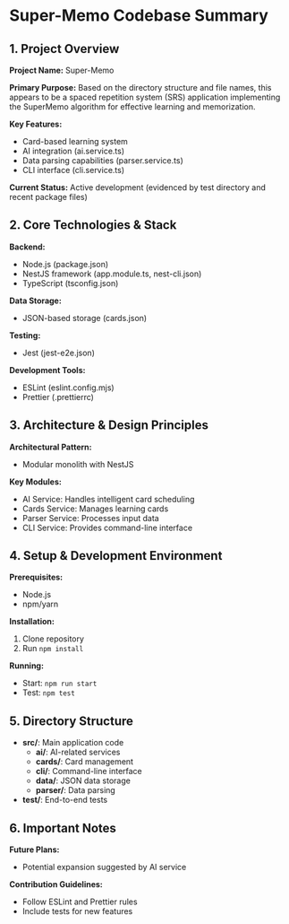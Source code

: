 # Super-Memo Codebase Summary

## 1. Project Overview

**Project Name:** Super-Memo

**Primary Purpose:** Based on the directory structure and file names, this appears to be a spaced repetition system (SRS) application implementing the SuperMemo algorithm for effective learning and memorization.

**Key Features:**
- Card-based learning system
- AI integration (ai.service.ts)
- Data parsing capabilities (parser.service.ts)
- CLI interface (cli.service.ts)

**Current Status:** Active development (evidenced by test directory and recent package files)

## 2. Core Technologies & Stack

**Backend:**
- Node.js (package.json)
- NestJS framework (app.module.ts, nest-cli.json)
- TypeScript (tsconfig.json)

**Data Storage:**
- JSON-based storage (cards.json)

**Testing:**
- Jest (jest-e2e.json)

**Development Tools:**
- ESLint (eslint.config.mjs)
- Prettier (.prettierrc)

## 3. Architecture & Design Principles

**Architectural Pattern:**
- Modular monolith with NestJS

**Key Modules:**
- AI Service: Handles intelligent card scheduling
- Cards Service: Manages learning cards
- Parser Service: Processes input data
- CLI Service: Provides command-line interface

## 4. Setup & Development Environment

**Prerequisites:**
- Node.js
- npm/yarn

**Installation:**
1. Clone repository
2. Run `npm install`

**Running:**
- Start: `npm run start`
- Test: `npm test`

## 5. Directory Structure

- **src/**: Main application code
  - **ai/**: AI-related services
  - **cards/**: Card management
  - **cli/**: Command-line interface
  - **data/**: JSON data storage
  - **parser/**: Data parsing
- **test/**: End-to-end tests

## 6. Important Notes

**Future Plans:**
- Potential expansion suggested by AI service

**Contribution Guidelines:**
- Follow ESLint and Prettier rules
- Include tests for new features